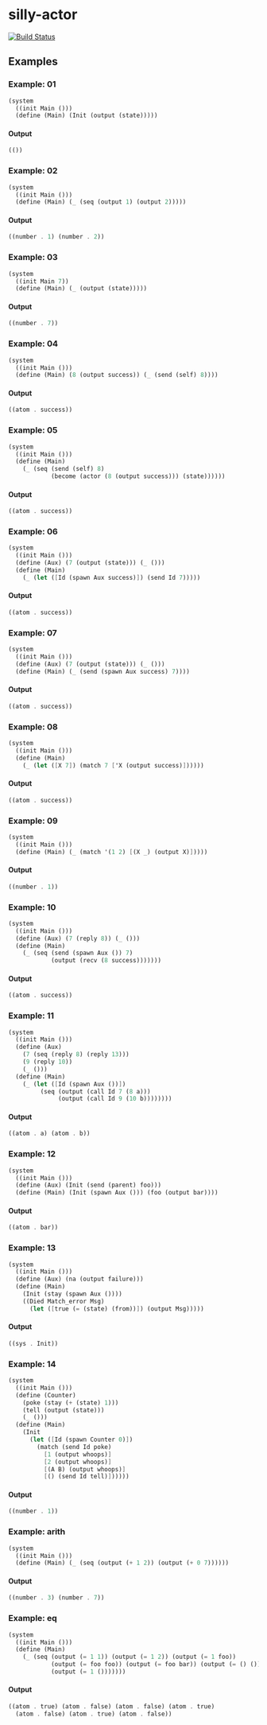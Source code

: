 silly-actor
===========
[![Build Status](https://travis-ci.org/rootmos/silly-actor.svg?branch=master)](https://travis-ci.org/rootmos/silly-actor)

Examples
--------
### Example: 01
```scheme
(system
  ((init Main ()))
  (define (Main) (Init (output (state)))))
```
#### Output
```scheme
(())
```

### Example: 02
```scheme
(system
  ((init Main ()))
  (define (Main) (_ (seq (output 1) (output 2)))))
```
#### Output
```scheme
((number . 1) (number . 2))
```

### Example: 03
```scheme
(system
  ((init Main 7))
  (define (Main) (_ (output (state)))))
```
#### Output
```scheme
((number . 7))
```

### Example: 04
```scheme
(system
  ((init Main ()))
  (define (Main) (8 (output success)) (_ (send (self) 8))))
```
#### Output
```scheme
((atom . success))
```

### Example: 05
```scheme
(system
  ((init Main ()))
  (define (Main)
    (_ (seq (send (self) 8)
            (become (actor (8 (output success))) (state))))))
```
#### Output
```scheme
((atom . success))
```

### Example: 06
```scheme
(system
  ((init Main ()))
  (define (Aux) (7 (output (state))) (_ ()))
  (define (Main)
    (_ (let ([Id (spawn Aux success)]) (send Id 7)))))
```
#### Output
```scheme
((atom . success))
```

### Example: 07
```scheme
(system
  ((init Main ()))
  (define (Aux) (7 (output (state))) (_ ()))
  (define (Main) (_ (send (spawn Aux success) 7))))
```
#### Output
```scheme
((atom . success))
```

### Example: 08
```scheme
(system
  ((init Main ()))
  (define (Main)
    (_ (let ([X 7]) (match 7 ['X (output success)])))))
```
#### Output
```scheme
((atom . success))
```

### Example: 09
```scheme
(system
  ((init Main ()))
  (define (Main) (_ (match '(1 2) [(X _) (output X)]))))
```
#### Output
```scheme
((number . 1))
```

### Example: 10
```scheme
(system
  ((init Main ()))
  (define (Aux) (7 (reply 8)) (_ ()))
  (define (Main)
    (_ (seq (send (spawn Aux ()) 7)
            (output (recv (8 success)))))))
```
#### Output
```scheme
((atom . success))
```

### Example: 11
```scheme
(system
  ((init Main ()))
  (define (Aux)
    (7 (seq (reply 8) (reply 13)))
    (9 (reply 10))
    (_ ()))
  (define (Main)
    (_ (let ([Id (spawn Aux ())])
         (seq (output (call Id 7 (8 a)))
              (output (call Id 9 (10 b))))))))
```
#### Output
```scheme
((atom . a) (atom . b))
```

### Example: 12
```scheme
(system
  ((init Main ()))
  (define (Aux) (Init (send (parent) foo)))
  (define (Main) (Init (spawn Aux ())) (foo (output bar))))
```
#### Output
```scheme
((atom . bar))
```

### Example: 13
```scheme
(system
  ((init Main ()))
  (define (Aux) (na (output failure)))
  (define (Main)
    (Init (stay (spawn Aux ())))
    ((Died Match_error Msg)
      (let ([true (= (state) (from))]) (output Msg)))))
```
#### Output
```scheme
((sys . Init))
```

### Example: 14
```scheme
(system
  ((init Main ()))
  (define (Counter)
    (poke (stay (+ (state) 1)))
    (tell (output (state)))
    (_ ()))
  (define (Main)
    (Init
      (let ([Id (spawn Counter 0)])
        (match (send Id poke)
          [1 (output whoops)]
          [2 (output whoops)]
          [(A B) (output whoops)]
          [() (send Id tell)])))))
```
#### Output
```scheme
((number . 1))
```

### Example: arith
```scheme
(system
  ((init Main ()))
  (define (Main) (_ (seq (output (+ 1 2)) (output (+ 0 7))))))
```
#### Output
```scheme
((number . 3) (number . 7))
```

### Example: eq
```scheme
(system
  ((init Main ()))
  (define (Main)
    (_ (seq (output (= 1 1)) (output (= 1 2)) (output (= 1 foo))
            (output (= foo foo)) (output (= foo bar)) (output (= () ()))
            (output (= 1 ()))))))
```
#### Output
```scheme
((atom . true) (atom . false) (atom . false) (atom . true)
  (atom . false) (atom . true) (atom . false))
```

